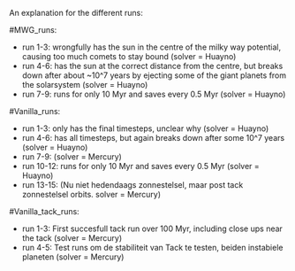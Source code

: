 An explanation for the different runs:

#MWG_runs:
- run 1-3: wrongfully has the sun in the centre of the milky way potential, causing too much comets to stay bound (solver = Huayno)
- run 4-6: has the sun at the correct distance from the centre, but breaks down after about ~10^7 years by ejecting some of the giant planets from the solarsystem (solver = Huayno)
- run 7-9: runs for only 10 Myr and saves every 0.5 Myr (solver = Huayno)

#Vanilla_runs:
- run 1-3: only has the final timesteps, unclear why (solver = Huayno)
- run 4-6: has all timesteps, but again breaks down after some 10^7 years (solver = Huayno)
- run 7-9: (solver = Mercury)
- run 10-12: runs for only 10 Myr and saves every 0.5 Myr (solver = Huayno)
- run 13-15: (Nu niet hedendaags zonnestelsel, maar post tack zonnestelsel orbits. solver = Mercury)

#Vanilla_tack_runs:
- run 1-3: First succesfull tack run over 100 Myr, including close ups near the tack (solver = Mercury)
- run 4-5: Test runs om de stabiliteit van Tack te testen, beiden instabiele planeten (solver = Mercury)
